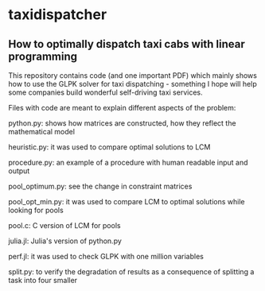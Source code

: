 # taxidispatcher
## How to optimally dispatch taxi cabs with linear programming

This repository contains code (and one important PDF) which mainly shows how to use the GLPK solver for taxi dispatching - something I hope will help some companies build wonderful self-driving taxi services. 

Files with code are meant to explain different aspects of the problem:

python.py: shows how matrices are constructed, how they reflect the mathematical model

heuristic.py: it was used to compare optimal solutions to LCM

procedure.py: an example of a procedure with human readable input and output

pool_optimum.py: see the change in constraint matrices

pool_opt_min.py: it was used to compare LCM to optimal solutions while looking for pools

pool.c: C version of LCM for pools

julia.jl: Julia's version of python.py

perf.jl: it was used to check GLPK with one million variables

split.py: to verify the degradation of results as a consequence of splitting a task into four smaller